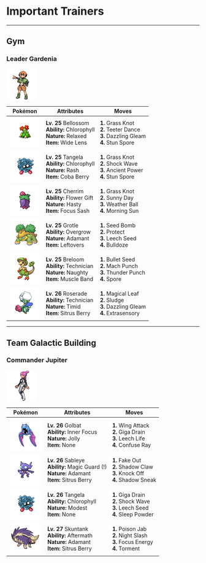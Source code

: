 # Important Trainers


---

## Gym

### Leader Gardenia

![Leader Gardenia](../../assets/important_trainers/gardenia.png)

| Pokémon | Attributes | Moves |
|:-------:|------------|-------|
| ![Bellossom](../../assets/sprites/bellossom/front.gif) | **Lv. 25** Bellossom<br>**Ability:** Chlorophyll<br>**Nature:** Relaxed<br>**Item:** Wide Lens | **1.** Grass Knot<br>**2.** Teeter Dance<br>**3.** Dazzling Gleam<br>**4.** Stun Spore |
| ![Tangela](../../assets/sprites/tangela/front.gif) | **Lv. 25** Tangela<br>**Ability:** Chlorophyll<br>**Nature:** Rash<br>**Item:** Coba Berry | **1.** Grass Knot<br>**2.** Shock Wave<br>**3.** Ancient Power<br>**4.** Stun Spore |
| ![Cherrim](../../assets/sprites/cherrim/front.gif) | **Lv. 25** Cherrim<br>**Ability:** Flower Gift<br>**Nature:** Hasty<br>**Item:** Focus Sash | **1.** Grass Knot<br>**2.** Sunny Day<br>**3.** Weather Ball<br>**4.** Morning Sun |
| ![Grotle](../../assets/sprites/grotle/front.gif) | **Lv. 25** Grotle<br>**Ability:** Overgrow<br>**Nature:** Adamant<br>**Item:** Leftovers | **1.** Seed Bomb<br>**2.** Protect<br>**3.** Leech Seed<br>**4.** Bulldoze |
| ![Breloom](../../assets/sprites/breloom/front.gif) | **Lv. 25** Breloom<br>**Ability:** Technician<br>**Nature:** Naughty<br>**Item:** Muscle Band | **1.** Bullet Seed<br>**2.** Mach Punch<br>**3.** Thunder Punch<br>**4.** Spore |
| ![Roserade](../../assets/sprites/roserade/front.gif) | **Lv. 26** Roserade<br>**Ability:** Technician<br>**Nature:** Timid<br>**Item:** Sitrus Berry | **1.** Magical Leaf<br>**2.** Sludge<br>**3.** Dazzling Gleam<br>**4.** Extrasensory |



---

## Team Galactic Building

### Commander Jupiter

![Commander Jupiter](../../assets/important_trainers/jupiter.png)

| Pokémon | Attributes | Moves |
|:-------:|------------|-------|
| ![Golbat](../../assets/sprites/golbat/front.gif) | **Lv. 26** Golbat<br>**Ability:** Inner Focus<br>**Nature:** Jolly<br>**Item:** None | **1.** Wing Attack<br>**2.** Giga Drain<br>**3.** Leech Life<br>**4.** Confuse Ray |
| ![Sableye](../../assets/sprites/sableye/front.gif) | **Lv. 26** Sableye<br>**Ability:** Magic Guard (!)<br>**Nature:** Adamant<br>**Item:** Sitrus Berry | **1.** Fake Out<br>**2.** Shadow Claw<br>**3.** Knock Off<br>**4.** Shadow Sneak |
| ![Tangela](../../assets/sprites/tangela/front.gif) | **Lv. 26** Tangela<br>**Ability:** Chlorophyll<br>**Nature:** Modest<br>**Item:** None | **1.** Giga Drain<br>**2.** Shock Wave<br>**3.** Leech Seed<br>**4.** Sleep Powder |
| ![Skuntank](../../assets/sprites/skuntank/front.gif) | **Lv. 27** Skuntank<br>**Ability:** Aftermath<br>**Nature:** Adamant<br>**Item:** Sitrus Berry | **1.** Poison Jab<br>**2.** Night Slash<br>**3.** Focus Energy<br>**4.** Torment |


